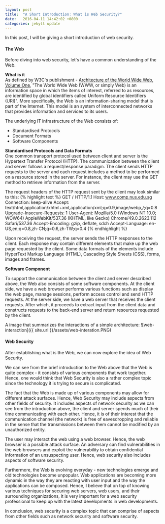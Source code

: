 ```yaml
---
layout: post
title:  "A Short Introduction: What is Web Security?"
date:   2016-04-11 14:42:02 +0800
categories: jekyll update
---
```


In this post, I will be giving a short introduction of web security.

#### **The Web**
Before diving into web security, let's have a common understanding of the Web. 

**What is it**<br>
As defined by W3C's publishment - [Architecture of the World Wide Web, Volume One][w3c-publishment], "The World Wide Web (WWW, or simply Web) is an information space in which the items of interest, referred to as resources, are identified by global identifiers called Uniform Resource Identifiers (URI)". More specifically, the Web is an information-sharing model that is part of the Internet. This model is an system of interconnected networks that provides information and services to its users. 

The underlying IT infrastructure of the Web consists of: 

- Standardised Protocols 
- Document Formats 
- Software Components  

**Standardised Protocols and Data Formats**<br>
One common transport protocol used between client and server is the Hypertext Transfer Protocol (HTTP). The communication between the client and server follows a request/response paradigm. The client sends HTTP requests to the server and each request includes a method to be performed on a resource stored in the server. For instance, the client may use the GET method to retrieve information from the server. 

The request headers of the HTTP request sent by the client may look similar to this: 
{% highlight text %}
GET / HTTP/1.1
Host: www.comp.nus.edu.sg
Connection: keep-alive
Accept: text/html,application/xhtml+xml,application/xml;q=0.9,image/webp,*/*;q=0.8
Upgrade-Insecure-Requests: 1
User-Agent: Mozilla/5.0 (Windows NT 10.0; WOW64) AppleWebKit/537.36 (KHTML, like Gecko) Chrome/49.0.2623.112 Safari/537.36
Accept-Encoding: gzip, deflate, sdch
Accept-Language: en-US,en;q=0.8,zh-CN;q=0.6,zh-TW;q=0.4
{% endhighlight %}

Upon receiving the request, the server sends the HTTP responses to the client. Each response may contain different elements that make up the web page requested by the client. Some data formats of the elements include HyperText Markup Language (HTML), Cascading Style Sheets (CSS), forms, images and frames.  

**Software Component**<br>

To support the communication between the client and server described above, the Web also consists of some software components. At the client side, we have a web browser performs various functions such as display the web page, manage sessions, perform access control and send HTTP requests. At the server side, we have a web server that receives the client requests. After which, it proceeds to extract input from the client data and constructs requests to the back-end server and return resources requested by the client. 

A image that summarizes the interactions of a simple architecture: 
![web-interaction]({{ site.url }}/assets/web-interation.PNG)

#### **Web Security** 

After establishing what is the Web, we can now explore the idea of Web Security. 

We can see from the brief introduction to the Web above that the Web is quite complex - it consists of various components that work together. Hence, one would think that Web Security is also a rather complex topic since the technology it is trying to secure is complicated.

The fact that the Web is made up of various components may allow for different attack surfaces. Hence, Web Security may include aspects from other fields of security. It includes aspects of network security as we can see from the introduction above, the client and server spends much of their time communicating with each other. Hence, it is of their interest that the communication channel (the network) is free of eavesdropping and reliable in the sense that the transmissions between them cannot be modified by an unauthorized entity.

The user may interact the web using a web browser. Hence, the web browser is a possible attack surface. An adversary can find vulnerabilities in the web browsers and exploit the vulnerability to obtain confidential information of an unsuspecting user. Hence, web security also includes aspects of software security. 

Furthermore, the Web is evolving everyday - new technologies emerge and old technologies become unpopular. Web applications are becoming more dynamic in the way they are reacting with user input and the way the applications can be composed. Hence, I believe that on top of knowing various techniques for securing web servers, web users, and their surrounding organizations, it is very important for a web security professional to keep up with the latest developments in web developments.

In conclusion, web security is a complex topic that can comprise of aspects from other fields such as network security and software security. 

[w3c-publishment]: https://www.w3.org/TR/webarch/ 



